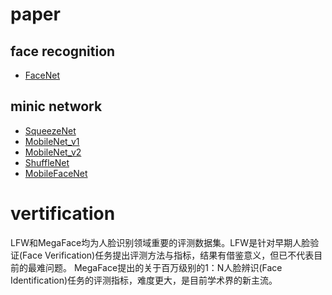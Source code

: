 # paper

## face recognition 
- [FaceNet](https://github.com/jyhengcoder/paper-diary/blob/master/papers/facenet.md)

##  minic network
- [SqueezeNet](https://github.com/jyhengcoder/paper-diary/blob/master/papers/squeezenet.md)
- [MobileNet_v1](https://github.com/jyhengcoder/paper-diary/blob/master/papers/mobilenet_v1.md)
- [MobileNet_v2](https://github.com/jyhengcoder/paper-diary/blob/master/papers/mobilenet_v2.md)
- [ShuffleNet](https://github.com/jyhengcoder/paper-diary/blob/master/papers/shufflenet.md)
- [MobileFaceNet](https://github.com/jyhengcoder/paper-diary/blob/master/papers/mobilefacenet.md)




# vertification

LFW和MegaFace均为人脸识别领域重要的评测数据集。LFW是针对早期人脸验证(Face Verification)任务提出评测方法与指标，结果有借鉴意义，但已不代表目前的最难问题。
MegaFace提出的关于百万级别的1：N人脸辨识(Face Identification)任务的评测指标，难度更大，是目前学术界的新主流。

